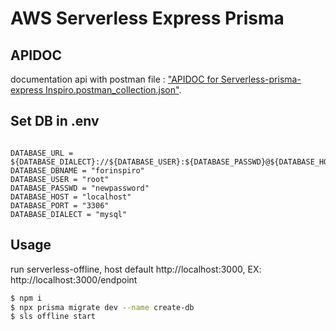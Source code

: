 <!--
title: 'AWS Serverless + lambda + api gateway + prisma'
description: 'This template demonstrates how to deploy a NodeJS function running on AWS Lambda using the traditional Serverless Framework.'
layout: Doc
framework: v3
platform: AWS
language: nodeJS
priority: 1
authorLink: 'https://gitlab.com/magictree/serevrless-lambda-apigateway'
authorName: 'agustriadji'
-->

# AWS Serverless Express Prisma

## APIDOC

documentation api with postman file : ["APIDOC for Serverless-prisma-express Inspiro.postman_collection.json"](https://github.com/agustriadji/sam-express-prisma-inspiro/blob/main/APIDOC%20for%20Serverless-prisma-express%20Inspiro.postman_collection.json).

## Set DB in .env

```

DATABASE_URL = ${DATABASE_DIALECT}://${DATABASE_USER}:${DATABASE_PASSWD}@${DATABASE_HOST}:${DATABASE_PORT}/${DATABASE_DBNAME}
DATABASE_DBNAME = "forinspiro"
DATABASE_USER = "root"
DATABASE_PASSWD = "newpassword"
DATABASE_HOST = "localhost"
DATABASE_PORT = "3306"
DATABASE_DIALECT = "mysql"

```

## Usage

run serverless-offline, host default http://localhost:3000, EX: http://localhost:3000/endpoint

```bash
$ npm i
$ npx prisma migrate dev --name create-db
$ sls offline start
```
